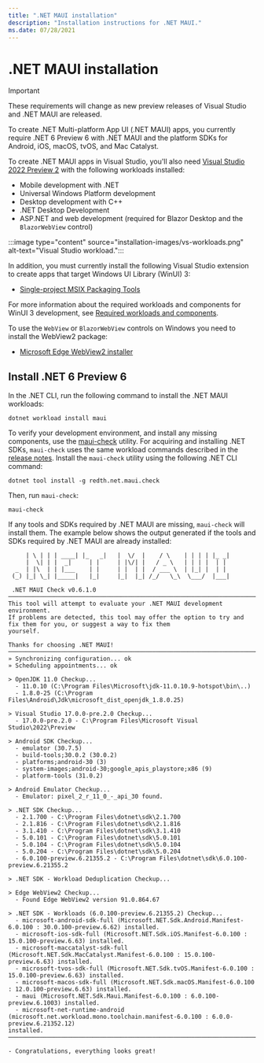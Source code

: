 ```yaml
---
title: ".NET MAUI installation"
description: "Installation instructions for .NET MAUI."
ms.date: 07/28/2021
---
```


# .NET MAUI installation

> [!IMPORTANT]
> These requirements will change as new preview releases of Visual Studio and .NET MAUI are released.

To create .NET Multi-platform App UI (.NET MAUI) apps, you currently require .NET 6 Preview 6 with .NET MAUI and the platform SDKs for Android, iOS, macOS, tvOS, and Mac Catalyst.

To create .NET MAUI apps in Visual Studio, you'll also need [Visual Studio 2022 Preview 2](https://visualstudio.microsoft.com/vs/preview/vs2022/) with the following workloads installed:

- Mobile development with .NET
- Universal Windows Platform development
- Desktop development with C++
- .NET Desktop Development
- ASP.NET and web development (required for Blazor Desktop and the `BlazorWebView` control)

:::image type="content" source="installation-images/vs-workloads.png" alt-text="Visual Studio workload.":::

In addition, you must currently install the following Visual Studio extension to create apps that target Windows UI Library (WinUI) 3:

- [Single-project MSIX Packaging Tools](https://marketplace.visualstudio.com/items?itemName=ProjectReunion.MicrosoftSingleProjectMSIXPackagingToolsDev17)

For more information about the required workloads and components for WinUI 3 development, see [Required workloads and components](/windows/apps/project-reunion/set-up-your-development-environment#required-workloads-and-components).

To use the `WebView` or `BlazorWebView` controls on Windows you need to install the WebView2 package:

- [Microsoft Edge WebView2 installer](https://developer.microsoft.com/microsoft-edge/webview2/)

## Install .NET 6 Preview 6

In the .NET CLI, run the following command to install the .NET MAUI workloads:

```dotnetcli
dotnet workload install maui
```

To verify your development environment, and install any missing components, use the [maui-check](https://github.com/Redth/dotnet-maui-check) utility. For acquiring and installing .NET SDKs, `maui-check` uses the same workload commands described in the [release notes](https://github.com/dotnet/core/blob/main/release-notes/6.0/install-maui.md). Install the `maui-check` utility using the following .NET CLI command:

```dotnetcli
dotnet tool install -g redth.net.maui.check
```

Then, run `maui-check`:

```dotnetcli
maui-check
```

If any tools and SDKs required by .NET MAUI are missing, `maui-check` will install them. The example below shows the output generated if the tools and SDKs required by .NET MAUI are already installed:

```dotnetcli
     | \ | | | ____| |_   _|   |  \/  |    / \    | | | | |_ _|
     |  \| | |  _|     | |     | |\/| |   / _ \   | | | |  | |
  _  | |\  | | |___    | |     | |  | |  / ___ \  | |_| |  | |
 (_) |_| \_| |_____|   |_|     |_|  |_| /_/   \_\  \___/  |___|

 .NET MAUI Check v0.6.1.0
────────────────────────────────────────────────────────────────────────────────────────────────────────────────────────
This tool will attempt to evaluate your .NET MAUI development environment.
If problems are detected, this tool may offer the option to try and fix them for you, or suggest a way to fix them
yourself.

Thanks for choosing .NET MAUI!
────────────────────────────────────────────────────────────────────────────────────────────────────────────────────────
» Synchronizing configuration... ok
» Scheduling appointments... ok

> OpenJDK 11.0 Checkup...
  - 11.0.10 (C:\Program Files\Microsoft\jdk-11.0.10.9-hotspot\bin\..)
  - 1.8.0-25 (C:\Program Files\Android\Jdk\microsoft_dist_openjdk_1.8.0.25)

> Visual Studio 17.0.0-pre.2.0 Checkup...
  - 17.0.0-pre.2.0 - C:\Program Files\Microsoft Visual Studio\2022\Preview

> Android SDK Checkup...
  - emulator (30.7.5)
  - build-tools;30.0.2 (30.0.2)
  - platforms;android-30 (3)
  - system-images;android-30;google_apis_playstore;x86 (9)
  - platform-tools (31.0.2)

> Android Emulator Checkup...
  - Emulator: pixel_2_r_11_0_-_api_30 found.

> .NET SDK Checkup...
  - 2.1.700 - C:\Program Files\dotnet\sdk\2.1.700
  - 2.1.816 - C:\Program Files\dotnet\sdk\2.1.816
  - 3.1.410 - C:\Program Files\dotnet\sdk\3.1.410
  - 5.0.101 - C:\Program Files\dotnet\sdk\5.0.101
  - 5.0.104 - C:\Program Files\dotnet\sdk\5.0.104
  - 5.0.204 - C:\Program Files\dotnet\sdk\5.0.204
  - 6.0.100-preview.6.21355.2 - C:\Program Files\dotnet\sdk\6.0.100-preview.6.21355.2

> .NET SDK - Workload Deduplication Checkup...

> Edge WebView2 Checkup...
  - Found Edge WebView2 version 91.0.864.67

> .NET SDK - Workloads (6.0.100-preview.6.21355.2) Checkup...
  - microsoft-android-sdk-full (Microsoft.NET.Sdk.Android.Manifest-6.0.100 : 30.0.100-preview.6.62) installed.
  - microsoft-ios-sdk-full (Microsoft.NET.Sdk.iOS.Manifest-6.0.100 : 15.0.100-preview.6.63) installed.
  - microsoft-maccatalyst-sdk-full (Microsoft.NET.Sdk.MacCatalyst.Manifest-6.0.100 : 15.0.100-preview.6.63) installed.
  - microsoft-tvos-sdk-full (Microsoft.NET.Sdk.tvOS.Manifest-6.0.100 : 15.0.100-preview.6.63) installed.
  - microsoft-macos-sdk-full (Microsoft.NET.Sdk.macOS.Manifest-6.0.100 : 12.0.100-preview.6.63) installed.
  - maui (Microsoft.NET.Sdk.Maui.Manifest-6.0.100 : 6.0.100-preview.6.1003) installed.
  - microsoft-net-runtime-android (microsoft.net.workload.mono.toolchain.manifest-6.0.100 : 6.0.0-preview.6.21352.12)
installed.
────────────────────────────────────────────────────────────────────────────────────────────────────────────────────────

- Congratulations, everything looks great!
```
